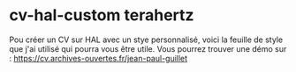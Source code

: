 # cv-hal-custom terahertz
Pou créer un CV sur HAL avec un stye personnalisé, voici la feuille de style  que j'ai utilisé qui pourra vous être utile.
Vous pourrez trouver une démo sur : https://cv.archives-ouvertes.fr/jean-paul-guillet
